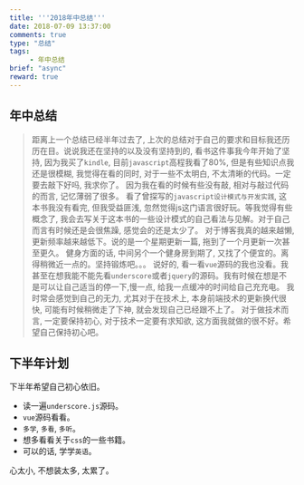 ```yaml
---
title: '''2018年中总结'''
date: 2018-07-09 13:37:00
comments: true
type: "总结"
tags:
     - 年中总结
brief: "async"
reward: true
---
```

##  年中总结
<!--more-->
>  距离上一个总结已经半年过去了, 上次的总结对于自己的要求和目标我还历历在目。说说我还在坚持的以及没有坚持到的, 看书这件事我今年开始了坚持, 因为我买了`kindle`, 目前`javascript`高程我看了80%, 但是有些知识点我还是很模糊, 我觉得在看的同时, 对于一些不太明白, 不太清晰的代码。一定要去敲下好吗, 我求你了。 因为我在看的时候有些没有敲, 相对与敲过代码的而言, 记忆薄弱了很多。
看了曾探写的`javascript设计模式与开发实践`, 这本书我没有看完, 但我受益匪浅, 忽然觉得js这门语言很好玩。等我觉得有些概念了, 我会去写关于这本书的一些设计模式的自己看法与见解。对于自己而言有时候还是会很焦躁, 感觉会的还是太少了。
对于博客我真的越来越懒, 更新频率越来越低下。说的是一个星期更新一篇, 拖到了一个月更新一次甚至更久。 健身方面的话, 中间另个一个健身房到期了, 又找了个便宜的。离得稍微近一点的。坚持锻炼吧。。。
说好的, 看一看`vue`源码的我也没看。我甚至在想我能不能先看`underscore`或者`jquery`的源码。我有时候在想是不是可以让自己适当的停一下,慢一点, 给我一点缓冲的时间给自己充充电。
我时常会感觉到自己的无力, 尤其对于在技术上, 本身前端技术的更新换代很快, 可能有时候稍微走了下神, 就会发现自己已经跟不上了。
对于做技术而言, 一定要保持初心, 对于技术一定要有求知欲, 这方面我就做的很不好。希望自己保持初心吧。
##  下半年计划
  下半年希望自己初心依旧。
- 读一遍`underscore.js`源码。
- `vue`源码看看。
- `多学`, `多看`, `多听`。
- 想多看看关于`css`的一些书籍。 
- 可以的话, 学学`英语`。

心太小, 不想装太多, 太累了。

